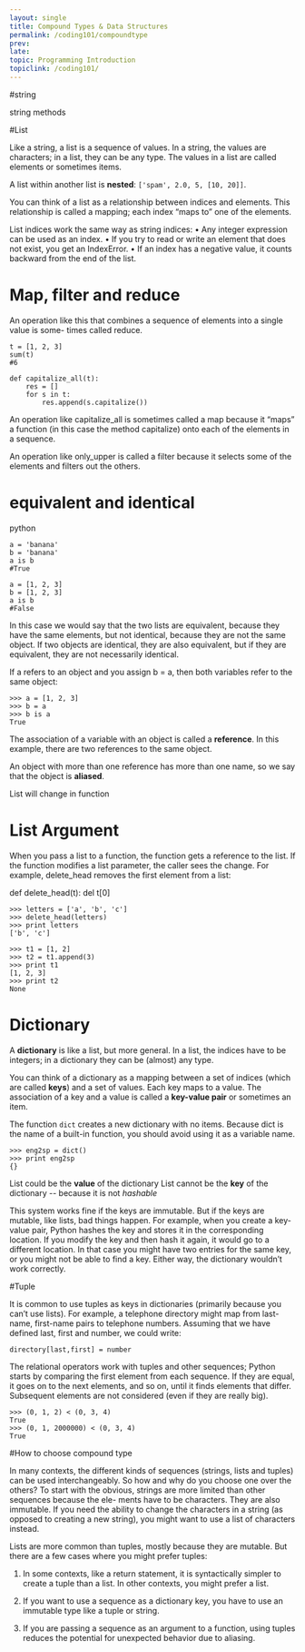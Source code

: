 ```yaml
---
layout: single
title: Compound Types & Data Structures
permalink: /coding101/compoundtype
prev: 
late: 
topic: Programming Introduction
topiclink: /coding101/
---
```


#string

string methods

#List

Like a string, a list is a sequence of values. In a string, the values are characters; in a list, they can be any type. The values in a list are called elements or sometimes items.

A list within another list is **nested**: `['spam', 2.0, 5, [10, 20]]`.

You can think of a list as a relationship between indices and elements. This relationship is called a mapping; each index “maps to” one of the elements. 

List indices work the same way as string indices:
• Any integer expression can be used as an index.
• If you try to read or write an element that does not exist, you get an IndexError. • If an index has a negative value, it counts backward from the end of the list.


# Map, filter and reduce
An operation like this that combines a sequence of elements into a single value is some- times called reduce.

```
t = [1, 2, 3]
sum(t)
#6
```


```
def capitalize_all(t):
    res = []
    for s in t:
        res.append(s.capitalize())
```

An operation like capitalize_all is sometimes called a map because it “maps” a function (in this case the method capitalize) onto each of the elements in a sequence.

An operation like only_upper is called a filter because it selects some of the elements and filters out the others.


# equivalent and identical

python
```
a = 'banana'
b = 'banana'
a is b
#True

a = [1, 2, 3]
b = [1, 2, 3]
a is b
#False
```

In this case we would say that the two lists are equivalent, because they have the same elements, but not identical, because they are not the same object. If two objects are identical, they are also equivalent, but if they are equivalent, they are not necessarily identical.

If a refers to an object and you assign b = a, then both variables refer to the same object:
```
>>> a = [1, 2, 3]
>>> b = a
>>> b is a
True
```

The association of a variable with an object is called a **reference**. In this example, there are two references to the same object.

An object with more than one reference has more than one name, so we say that the object is **aliased**.


List will change in function

# List Argument

When you pass a list to a function, the function gets a reference to the list. If the function modifies a list parameter, the caller sees the change. For example, delete_head removes the first element from a list:


def delete_head(t):
    del t[0]
```
>>> letters = ['a', 'b', 'c']
>>> delete_head(letters)
>>> print letters
['b', 'c']
```

```
>>> t1 = [1, 2]
>>> t2 = t1.append(3)
>>> print t1
[1, 2, 3]
>>> print t2
None
```

# Dictionary 

A **dictionary** is like a list, but more general. In a list, the indices have to be integers; in a dictionary they can be (almost) any type.

You can think of a dictionary as a mapping between a set of indices (which are called **keys**) and a set of values. Each key maps to a value. The association of a key and a value is called a **key-value pair** or sometimes an item.


The function `dict` creates a new dictionary with no items. Because dict is the name of a built-in function, you should avoid using it as a variable name.

```
>>> eng2sp = dict()
>>> print eng2sp
{}
```

List could be the **value** of the dictionary
List cannot be the **key** of the dictionary -- because it is not *hashable*

This system works fine if the keys are immutable. But if the keys are mutable, like lists, bad things happen. For example, when you create a key-value pair, Python hashes the key and stores it in the corresponding location. If you modify the key and then hash it again, it would go to a different location. In that case you might have two entries for the same key, or you might not be able to find a key. Either way, the dictionary wouldn’t work correctly.


#Tuple

It is common to use tuples as keys in dictionaries (primarily because you can’t use lists). For example, a telephone directory might map from last-name, first-name pairs to telephone numbers. Assuming that we have defined last, first and number, we could write:

`directory[last,first] = number`

The relational operators work with tuples and other sequences; Python starts by comparing the first element from each sequence. If they are equal, it goes on to the next elements, and so on, until it finds elements that differ. Subsequent elements are not considered (even if they are really big).

```
>>> (0, 1, 2) < (0, 3, 4)
True
>>> (0, 1, 2000000) < (0, 3, 4)
True
```

#How to choose compound type

In many contexts, the different kinds of sequences (strings, lists and tuples) can be used interchangeably. So how and why do you choose one over the others?
To start with the obvious, strings are more limited than other sequences because the ele- ments have to be characters. They are also immutable. If you need the ability to change the characters in a string (as opposed to creating a new string), you might want to use a list of characters instead.

Lists are more common than tuples, mostly because they are mutable. But there are a few cases where you might prefer tuples:

1. In some contexts, like a return statement, it is syntactically simpler to create a tuple than a list. In other contexts, you might prefer a list.

2. If you want to use a sequence as a dictionary key, you have to use an immutable type like a tuple or string.

3. If you are passing a sequence as an argument to a function, using tuples reduces the potential for unexpected behavior due to aliasing.



